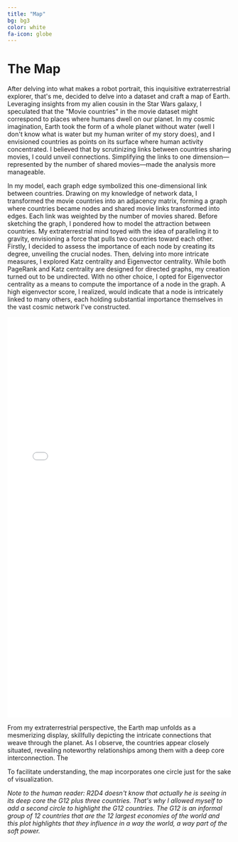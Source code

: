 ```yaml
---
title: "Map"
bg: bg3
color: white
fa-icon: globe
---
```


# The Map

After delving into what makes a robot portrait, this inquisitive extraterrestrial explorer, that's me, decided to delve into a dataset and craft a map of Earth. Leveraging insights from my alien cousin in the Star Wars galaxy, I speculated that the "Movie countries" in the movie dataset might correspond to places where humans dwell on our planet. In my cosmic imagination, Earth took the form of a whole planet without water (well I don't know what is water but my human writer of my story does), and I envisioned countries as points on its surface where human activity concentrated. I believed that by scrutinizing links between countries sharing movies, I could unveil connections. Simplifying the links to one dimension—represented by the number of shared movies—made the analysis more manageable. 

In my model, each graph edge symbolized this one-dimensional link between countries. Drawing on my knowledge of network data, I transformed the movie countries into an adjacency matrix, forming a graph where countries became nodes and shared movie links transformed into edges. Each link was weighted by the number of movies shared. Before sketching the graph, I pondered how to model the attraction between countries. My extraterrestrial mind toyed with the idea of paralleling it to gravity, envisioning a force that pulls two countries toward each other. Firstly, I decided to assess the importance of each node by creating its degree, unveiling the crucial nodes. Then, delving into more intricate measures, I explored Katz centrality and Eigenvector centrality. While both PageRank and Katz centrality are designed for directed graphs, my creation turned out to be undirected. With no other choice, I opted for Eigenvector centrality as a means to compute the importance of a node in the graph. A high eigenvector score, I realized, would indicate that a node is intricately linked to many others, each holding substantial importance themselves in the vast cosmic network I've constructed.

<p align="center">
    <div style="display: flex; justify-content: center;">
        <iframe src="img/html/network_countries.html" width="900" height="900" frameborder="0" style="border: 0px solid white; box-sizing: border-box; margin: 0 auto;"></iframe>
    </div>
</p>

From my extraterrestrial perspective, the Earth map unfolds as a mesmerizing display, skillfully depicting the intricate connections that weave through the planet. As I observe, the countries appear closely situated, revealing noteworthy relationships among them with a deep core interconnection. The

To facilitate understanding, the map incorporates one circle just for the sake of visualization.

*Note to the human reader:* *R2D4 doesn't know that actually he is seeing in its deep core the G12 plus three countries. That's why I allowed myself to add a second circle to highlight the G12 countries. The G12 is an informal group of 12 countries that are the 12 largest economies of the world and this plot highlights that they influence in a way the world, a way part of the soft power.*